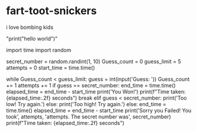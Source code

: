 # fart-toot-snickers



i love bombing kids



"print("hello world")"

import time
import random

secret_number = random.randint(1, 10)
Guess_count = 0
guess_limit = 5
attempts = 0
start_time = time.time()

while Guess_count < guess_limit:
    guess = int(input('Guess: '))
    Guess_count += 1
    attempts += 1
    if guess == secret_number:
        end_time = time.time()
        elapsed_time = end_time - start_time
        print('You Won!')
        print(f"Time taken: {elapsed_time:.2f} seconds")
        break
    elif guess < secret_number:
        print('Too low! Try again.')
    else:
        print('Too high! Try again.')
else:
    end_time = time.time()
    elapsed_time = end_time - start_time
    print('Sorry you Failed! You took', attempts, 'attempts. The secret number was', secret_number)
    print(f"Time taken: {elapsed_time:.2f} seconds")




